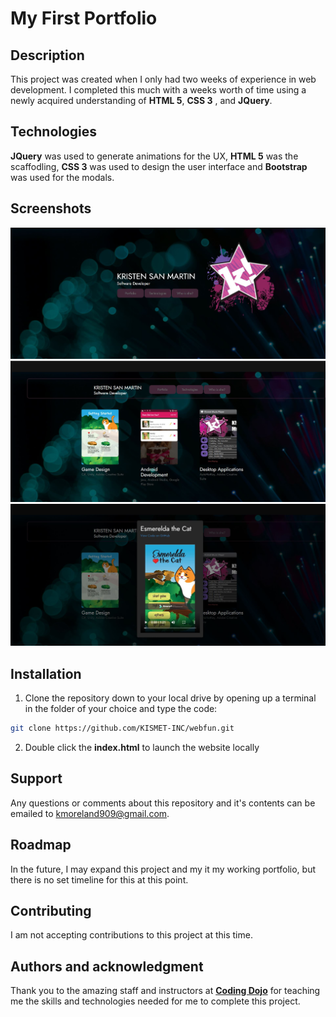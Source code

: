 # My First Portfolio


## Description
This project was created when I only had two weeks of experience in web development. I completed this much with a weeks worth of time using a newly acquired understanding of **HTML 5**, **CSS 3** , and **JQuery**.
## Technologies
**JQuery** was used to generate animations for the UX, **HTML 5** was the scaffodling, **CSS 3** was used to design the user interface and **Bootstrap** was used for the modals.


## Screenshots

![alt text](assets/img/webfun_readme/webfun1.jpg)
![alt text](assets/img/webfun_readme/webfun2.jpg)
![alt text](assets/img/webfun_readme/webfun3.jpg)

## Installation

1. Clone the repository down to your local drive by opening up a terminal in the folder of your choice and type the code: 
```bash
git clone https://github.com/KISMET-INC/webfun.git
```
2. Double click the **index.html** to launch the website locally


## Support
Any questions or comments about this repository and it's contents can be emailed to kmoreland909@gmail.com.

## Roadmap
In the future, I may expand this project and my it my working portfolio, but there is no set timeline for this at this point.

## Contributing
I am not accepting contributions to this project at this time.

## Authors and acknowledgment
Thank you to the amazing staff and instructors at **[Coding Dojo](https://www.codingdojo.com/onsite-boot-camp#dates-and-tuition)** for teaching me the skills and technologies needed for me to complete this project.
